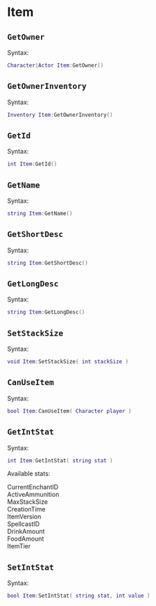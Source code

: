 # Item

## `GetOwner` <Badge type="info" text="function" />
Syntax:
```lua
Character|Actor Item:GetOwner()
```

## `GetOwnerInventory` <Badge type="info" text="function" />
Syntax:
```lua
Inventory Item:GetOwnerInventory()
```

## `GetId` <Badge type="info" text="function" />
Syntax:
```lua
int Item:GetId()
```

## `GetName` <Badge type="info" text="function" />
Syntax:
```lua
string Item:GetName()
```

## `GetShortDesc` <Badge type="info" text="function" />
Syntax:
```lua
string Item:GetShortDesc()
```

## `GetLongDesc` <Badge type="info" text="function" />
Syntax:
```lua
string Item:GetLongDesc()
```

## `SetStackSize` <Badge type="info" text="function" />
Syntax:
```lua
void Item:SetStackSize( int stackSize )
```

## `CanUseItem` <Badge type="info" text="function" />
Syntax:
```lua
bool Item:CanUseItem( Character player )
```

## `GetIntStat` <Badge type="info" text="function" />
Syntax:
```lua
int Item:GetIntStat( string stat )
```

Available stats:
<div class="table-list">
<div class="entry-wide">CurrentEnchantID</div>
<div class="entry-wide">ActiveAmmunition</div>
<div class="entry-wide">MaxStackSize</div>
<div class="entry-wide">CreationTime</div>
<div class="entry-wide">ItemVersion</div>
<div class="entry-wide">SpellcastID</div>
<div class="entry-wide">DrinkAmount</div>
<div class="entry-wide">FoodAmount</div>
<div class="entry-wide">ItemTier</div>
</div>

## `SetIntStat` <Badge type="info" text="function" />
Syntax:
```lua
bool Item:SetIntStat( string stat, int value )
```